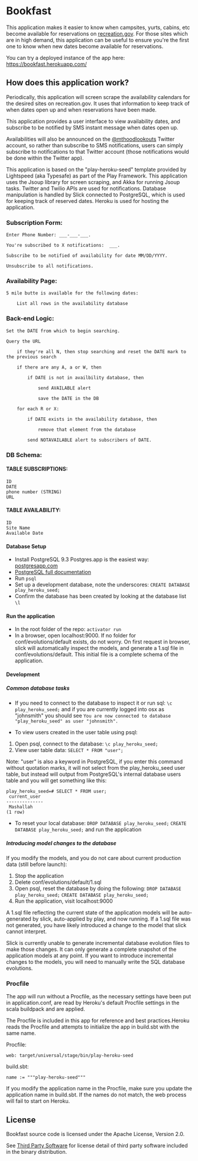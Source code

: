 Bookfast
=========

This application makes it easier to know when campsites, yurts, cabins, etc become available for reservations on 
[recreation.gov](http://recreation.gov). For those sites which are in high demand, this application can be useful to 
ensure you're the first one to know when new dates become available for reservations.

You can try a deployed instance of the app here: https://bookfast.herokuapp.com/

## How does this application work?
Periodically, this application will screen scrape the availability calendars for the desired sites on recreation.gov. 
It uses that information to keep track of when dates open up and when reservations have been made. 

This application provides a user interface to view availability dates, and subscribe to be notified by SMS instant message when dates open up.
  
Availabilities will also be announced on the [@mthoodlookouts](http://twitter.com/mthoodlookouts) Twitter account, so rather than subscribe to SMS 
notifications, users can simply subscribe to notifications to that Twitter account (those notifications would be
done within the Twitter app).

This application is based on the "play-heroku-seed" template provided by Lightspeed (aka Typesafe) as part of the 
Play Framework. This application uses the Jsoup library for screen scraping, and Akka for running Jsoup tasks. 
Twitter and Twilio APIs are used for notifications. 
Database manipulation is handled by Slick connected to PostgreSQL, which is used for keeping track of reserved dates. 
Heroku is used for hosting the application.  


### Subscription Form:

	Enter Phone Number: ___-___-___.
	
	You're subscribed to X notifications:  ___.
	
	Subscribe to be notified of availability for date MM/DD/YYYY.
	
	Unsubscribe to all notifications.

### Availability Page:

	5 mile butte is available for the following dates:
	
		List all rows in the availability database

### Back-end Logic:

	Set the DATE from which to begin searching.

	Query the URL
	
		if they're all N, then stop searching and reset the DATE mark to the previous search
		
		if there are any A, a or W, then
		
			if DATE is not in availbility database, then
			
				send AVAILABLE alert
				
				save the DATE in the DB
				
		for each R or X:
		
			if DATE exists in the availability database, then
			
				remove that element from the database
				
			send NOTAVAILABLE alert to subscribers of DATE.


### DB Schema:

#### TABLE SUBSCRIPTIONS:

	ID
	DATE
	phone number (STRING)
	URL

#### TABLE AVAILABILITY:

	ID
	Site Name
	Available Date

#### Database Setup
- Install PostgreSQL 9.3 Postgres.app is the easiest way: [postgresapp.com](http://postgresapp.com/)
- [PostgreSQL full documentation](http://www.postgresql.org/docs/9.3/interactive/)
- Run `psql`
- Set up a development database, note the underscores:
`CREATE DATABASE play_heroku_seed;`
- Confirm the database has been created by looking at the database list
`\l`


#### Run the application
- In the root folder of the repo:
`activator run`
- In a browser, open localhost:9000. If no folder for conf/evolutions/default exists, do not worry. On first request in browser, slick will automatically inspect the models, and generate a 1.sql file in conf/evolutions/default. This initial file is a complete schema of the application.

#### Development
##### Common database tasks
- If you need to connect to the database to inspect it or run sql:
`\c play_heroku_seed;`
and if you are currently logged into osx as "johnsmith" you should see
`You are now connected to database "play_heroku_seed" as user "johnsmith".`

- To view users created in the user table using psql:
1. Open psql, connect to the database:
`\c play_heroku_seed;`
2. View user table data:
`SELECT * FROM "user";`

Note: "user" is also a keyword in PostgreSQL, if you enter this command without quotation marks, it will not select from the play_heroku_seed user table, but instead will output from PostgreSQL's internal database users table and you will get something like this:

```
play_heroku_seed=# SELECT * FROM user;
 current_user
--------------
 Mashallah
(1 row)
```

- To reset your local database:
`DROP DATABASE play_heroku_seed;`
`CREATE DATABASE play_heroku_seed;`
and run the application


##### Introducing model changes to the database
If you modify the models, and you do not care about current production data (still before launch):

1. Stop the application
2. Delete conf/evolutions/default/1.sql
3. Open psql, reset the database by doing the following:
`DROP DATABASE play_heroku_seed;`
`CREATE DATABASE play_heroku_seed;`
4. Run the application, visit localhost:9000

A 1.sql file reflecting the current state of the application models will be auto-generated by slick, auto-applied by play, and now running. If a 1.sql file was not generated, you have likely introduced a change to the model that slick cannot interpret.

Slick is currently unable to generate incremental database evolution files to make those changes. It can only generate a complete snapshot of the application models at any point. If you want to introduce incremental changes to the models, you will need to manually write the SQL database evolutions.
### Procfile
The app will run without a Procfile, as the necessary settings have been put in application.conf, are read by Heroku's default Procfile settings in the scala buildpack and are applied.

The Procfile is included in this app for reference and best practices.Heroku reads the Procfile and attempts to initialize the app in build.sbt with the same name.

Procfile:
```
web: target/universal/stage/bin/play-heroku-seed
```
build.sbt:

```
name := """play-heroku-seed"""
```
If you modify the application name in the Procfile, make sure you update the application name in build.sbt. If the names do not match, the web process will fail to start on Heroku.


## License

Bookfast source code is licensed under the Apache License, Version 2.0.

See [Third Party Software](https://github.com/glowroot/glowroot/wiki/Third-Party-Software) for license detail of third party software included in the binary distribution.